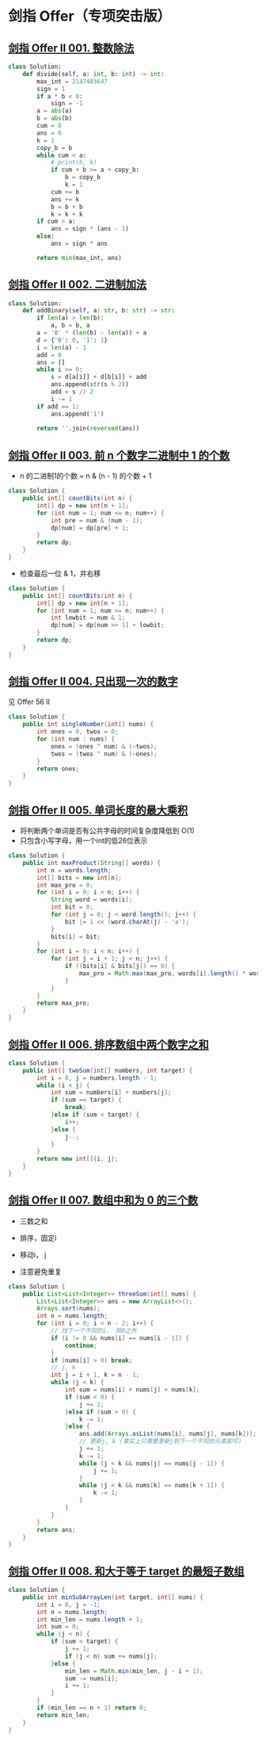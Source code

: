# 剑指 Offer（专项突击版）

## [剑指 Offer II 001. 整数除法](https://leetcode-cn.com/problems/xoh6Oh/)

```python
class Solution:
    def divide(self, a: int, b: int) -> int:
        max_int = 2147483647
        sign = 1
        if a * b < 0:
            sign = -1
        a = abs(a)
        b = abs(b)
        cum = 0
        ans = 0
        k = 1
        copy_b = b
        while cum < a:
            # print(b, k)
            if cum + b >= a + copy_b:
                b = copy_b
                k = 1
            cum += b 
            ans += k
            b = b + b
            k = k + k
        if cum > a:
            ans = sign * (ans - 1)
        else:
            ans = sign * ans

        return min(max_int, ans)
```



## [剑指 Offer II 002. 二进制加法](https://leetcode-cn.com/problems/JFETK5/)

```python
class Solution:
    def addBinary(self, a: str, b: str) -> str:
        if len(a) > len(b):
            a, b = b, a
        a = '0' * (len(b) - len(a)) + a
        d = {'0': 0, '1': 1}
        i = len(a) - 1
        add = 0
        ans = []
        while i >= 0:
            s = d[a[i]] + d[b[i]] + add
            ans.append(str(s % 2))
            add = s // 2
            i -= 1
        if add == 1:
            ans.append('1')
        
        return ''.join(reversed(ans))
```



## [剑指 Offer II 003. 前 n 个数字二进制中 1 的个数](https://leetcode-cn.com/problems/w3tCBm/)

+ n 的二进制1的个数 = n & (n - 1) 的个数 + 1

```java
class Solution {
    public int[] countBits(int n) {
        int[] dp = new int[n + 1];
        for (int num = 1; num <= n; num++) {
            int pre = num & (num - 1);
            dp[num] = dp[pre] + 1;
        }
        return dp;
    }
}
```



+ 检查最后一位 & 1，并右移

```java
class Solution {
    public int[] countBits(int n) {
        int[] dp = new int[n + 1];
        for (int num = 1; num <= n; num++) {
            int lowbit = num & 1;
            dp[num] = dp[num >> 1] + lowbit;
        }
        return dp;
    }
}
```



## [剑指 Offer II 004. 只出现一次的数字 ](https://leetcode-cn.com/problems/WGki4K/)

见 Offer 56 II

```java
class Solution {
    public int singleNumber(int[] nums) {
        int ones = 0, twos = 0;
        for (int num : nums) {
            ones = (ones ^ num) & (~twos);
            twos = (twos ^ num) & (~ones);
        }
        return ones; 
    }
}
```



## [剑指 Offer II 005. 单词长度的最大乘积](https://leetcode-cn.com/problems/aseY1I/)

+ 将判断两个单词是否有公共字母的时间复杂度降低到 O(1)
+ 只包含小写字母，用一个int的低26位表示

```java
class Solution {
    public int maxProduct(String[] words) {
        int n = words.length;
        int[] bits = new int[n];
        int max_pro = 0;
        for (int i = 0; i < n; i++) {
            String word = words[i];
            int bit = 0;
            for (int j = 0; j < word.length(); j++) {
                bit |= 1 << (word.charAt(j) - 'a');
            }
            bits[i] = bit;
        }
        for (int i = 0; i < n; i++) {
            for (int j = i + 1; j < n; j++) {
                if ((bits[i] & bits[j]) == 0) {
                    max_pro = Math.max(max_pro, words[i].length() * words[j].length());
                }
            }
        }
        return max_pro;
    }
}
```



## [剑指 Offer II 006. 排序数组中两个数字之和](https://leetcode-cn.com/problems/kLl5u1/)

```java
class Solution {
    public int[] twoSum(int[] numbers, int target) {
        int i = 0, j = numbers.length - 1;
        while (i < j) {
            int sum = numbers[i] + numbers[j];
            if (sum == target) {
                break;
            }else if (sum < target) {
                i++;
            }else {
                j--;
            }
        }
        return new int[]{i, j};
    }
}
```



## [剑指 Offer II 007. 数组中和为 0 的三个数](https://leetcode-cn.com/problems/1fGaJU/)

+ 三数之和

+ 排序，固定i
+ 移动i， j
+ 注意避免重复

```java
class Solution {
    public List<List<Integer>> threeSum(int[] nums) {
        List<List<Integer>> ans = new ArrayList<>();
        Arrays.sort(nums);
        int n = nums.length;
        for (int i = 0; i < n - 2; i++) {
            // 找下一个不同的i， 除0之外
            if (i != 0 && nums[i] == nums[i - 1]) {
                continue;
            }
            if (nums[i] > 0) break;
            // j, k
            int j = i + 1, k = n - 1;
            while (j < k) {
                int sum = nums[i] + nums[j] + nums[k];
                if (sum < 0) {
                    j += 1;
                }else if (sum > 0) {
                    k -= 1;
                }else {
                    ans.add(Arrays.asList(nums[i], nums[j], nums[k]));
                    // 更新j, k (事实上只需要更新j到下一个不同的元素即可)
                    j += 1;
                    k -= 1;
                    while (j < k && nums[j] == nums[j - 1]) {
                        j += 1;
                    }
                    while (j < k && nums[k] == nums[k + 1]) {
                        k -= 1;
                    }
                }
            }
        }
        return ans;
    }
}
```



## [剑指 Offer II 008. 和大于等于 target 的最短子数组](https://leetcode-cn.com/problems/2VG8Kg/)

```java
class Solution {
    public int minSubArrayLen(int target, int[] nums) {
        int i = 0, j = -1;
        int n = nums.length;
        int min_len = nums.length + 1;
        int sum = 0;
        while (j < n) {
            if (sum < target) {
                j += 1;
                if (j < n) sum += nums[j];
            }else {
                min_len = Math.min(min_len, j - i + 1);
                sum -= nums[i];
                i += 1;
            }
        }
        if (min_len == n + 1) return 0;
        return min_len;
    }
}
```

